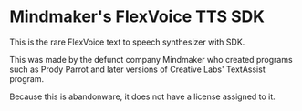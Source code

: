 # Mindmaker's FlexVoice TTS SDK

This is the rare FlexVoice text to speech synthesizer with SDK.

This was made by the defunct company Mindmaker who created programs such as Prody Parrot and later versions of Creative Labs' TextAssist program.

Because this is abandonware, it does not have a license assigned to it.
